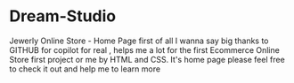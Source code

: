 # Dream-Studio
Jewerly Online Store - Home Page
first of all I wanna say big thanks to GITHUB for copilot for real , helps me a lot for the first Ecommerce Online Store
first project or me by HTML and CSS.
It's home page
please feel free to check it out and help me to learn more
